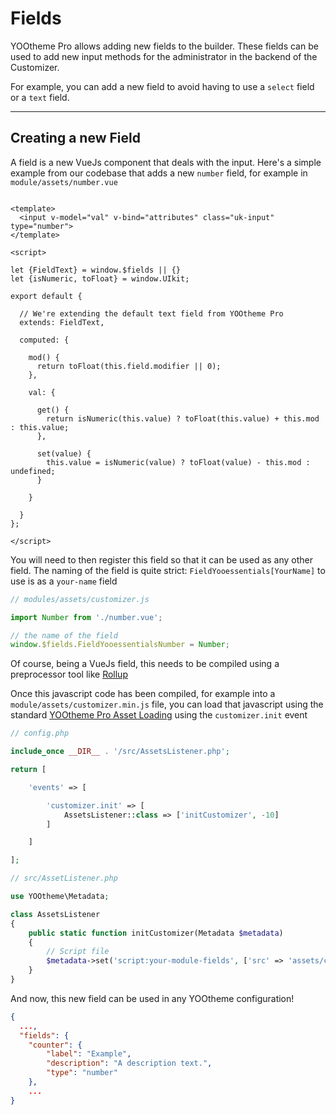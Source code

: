 # Fields

YOOtheme Pro allows adding new fields to the builder. These fields can be used to add new input methods for the
administrator in the backend of the Customizer.

For example, you can add a new field to avoid having to use a `select` field or a `text` field.

---

## Creating a new Field

A field is a new VueJs component that deals with the input. Here's a simple example from our codebase that adds a new `number` field, for example in `module/assets/number.vue`

```vue

<template>
  <input v-model="val" v-bind="attributes" class="uk-input" type="number">
</template>

<script>

let {FieldText} = window.$fields || {}
let {isNumeric, toFloat} = window.UIkit;

export default {

  // We're extending the default text field from YOOtheme Pro
  extends: FieldText,

  computed: {

    mod() {
      return toFloat(this.field.modifier || 0);
    },

    val: {

      get() {
        return isNumeric(this.value) ? toFloat(this.value) + this.mod : this.value;
      },

      set(value) {
        this.value = isNumeric(value) ? toFloat(value) - this.mod : undefined;
      }

    }

  }
};

</script>
```

You will need to then register this field so that it can be used as any other field.
The naming of the field is quite strict: `FieldYooessentials[YourName]` to use is as a `your-name` field

```js
// modules/assets/customizer.js

import Number from './number.vue';

// the name of the field
window.$fields.FieldYooessentialsNumber = Number;
```

Of course, being a VueJs field, this needs to be compiled using a preprocessor tool like [Rollup](https://rollupjs.org/guide/en/)

Once this javascript code has been compiled, for example into a `module/assets/customizer.min.js` file, you can load that javascript using the standard [YOOtheme Pro Asset Loading](https://yootheme.com/support/yootheme-pro/joomla/developers-modules#add-asset-files) using the `customizer.init` event

```php
// config.php

include_once __DIR__ . '/src/AssetsListener.php';

return [

    'events' => [

        'customizer.init' => [
            AssetsListener::class => ['initCustomizer', -10]
        ]

    ]

];
```

```php
// src/AssetListener.php

use YOOtheme\Metadata;

class AssetsListener
{
    public static function initCustomizer(Metadata $metadata)
    {
        // Script file
        $metadata->set('script:your-module-fields', ['src' => 'assets/customizer.min.js', 'defer' => true]);
    }
}
```

And now, this new field can be used in any YOOtheme configuration!

```json
{
  ...,
  "fields": {
    "counter": {
        "label": "Example",
        "description": "A description text.",
        "type": "number"
    },
    ...
}
```
